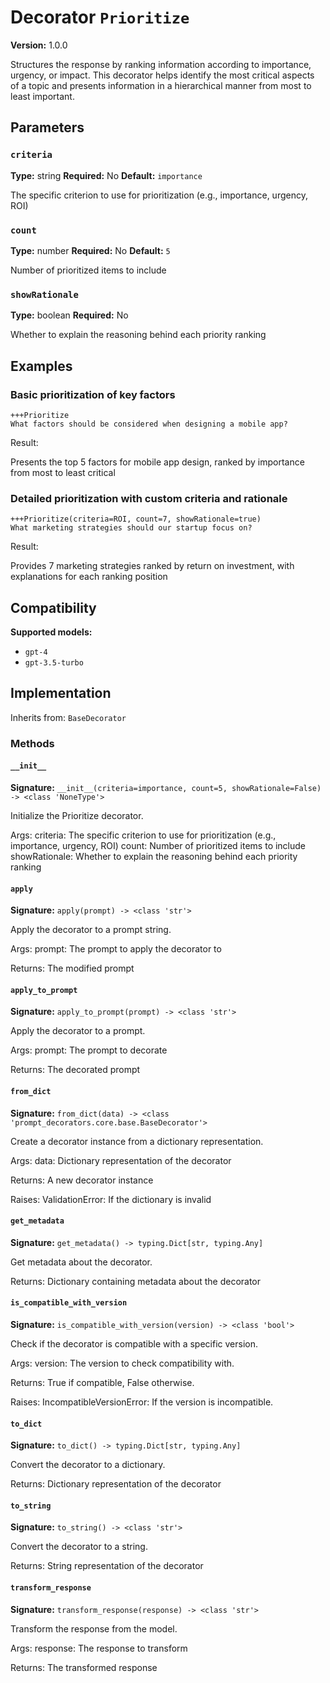 # Decorator `Prioritize`

**Version:** 1.0.0

Structures the response by ranking information according to importance, urgency, or impact. This decorator helps identify the most critical aspects of a topic and presents information in a hierarchical manner from most to least important.

## Parameters

### `criteria`

**Type:** string
**Required:** No
**Default:** `importance`

The specific criterion to use for prioritization (e.g., importance, urgency, ROI)

### `count`

**Type:** number
**Required:** No
**Default:** `5`

Number of prioritized items to include

### `showRationale`

**Type:** boolean
**Required:** No

Whether to explain the reasoning behind each priority ranking

## Examples

### Basic prioritization of key factors

```
+++Prioritize
What factors should be considered when designing a mobile app?
```

Result:

Presents the top 5 factors for mobile app design, ranked by importance from most to least critical

### Detailed prioritization with custom criteria and rationale

```
+++Prioritize(criteria=ROI, count=7, showRationale=true)
What marketing strategies should our startup focus on?
```

Result:

Provides 7 marketing strategies ranked by return on investment, with explanations for each ranking position

## Compatibility

**Supported models:**

- `gpt-4`
- `gpt-3.5-turbo`

## Implementation

Inherits from: `BaseDecorator`

### Methods

#### `__init__`

**Signature:** `__init__(criteria=importance, count=5, showRationale=False) -> <class 'NoneType'>`

Initialize the Prioritize decorator.

Args:
    criteria: The specific criterion to use for prioritization (e.g., importance, urgency, ROI)
    count: Number of prioritized items to include
    showRationale: Whether to explain the reasoning behind each priority ranking

#### `apply`

**Signature:** `apply(prompt) -> <class 'str'>`

Apply the decorator to a prompt string.

Args:
    prompt: The prompt to apply the decorator to


Returns:
    The modified prompt

#### `apply_to_prompt`

**Signature:** `apply_to_prompt(prompt) -> <class 'str'>`

Apply the decorator to a prompt.

Args:
    prompt: The prompt to decorate

Returns:
    The decorated prompt

#### `from_dict`

**Signature:** `from_dict(data) -> <class 'prompt_decorators.core.base.BaseDecorator'>`

Create a decorator instance from a dictionary representation.

Args:
    data: Dictionary representation of the decorator

Returns:
    A new decorator instance

Raises:
    ValidationError: If the dictionary is invalid

#### `get_metadata`

**Signature:** `get_metadata() -> typing.Dict[str, typing.Any]`

Get metadata about the decorator.

Returns:
    Dictionary containing metadata about the decorator

#### `is_compatible_with_version`

**Signature:** `is_compatible_with_version(version) -> <class 'bool'>`

Check if the decorator is compatible with a specific version.

Args:
    version: The version to check compatibility with.


Returns:
    True if compatible, False otherwise.


Raises:
    IncompatibleVersionError: If the version is incompatible.

#### `to_dict`

**Signature:** `to_dict() -> typing.Dict[str, typing.Any]`

Convert the decorator to a dictionary.

Returns:
    Dictionary representation of the decorator

#### `to_string`

**Signature:** `to_string() -> <class 'str'>`

Convert the decorator to a string.

Returns:
    String representation of the decorator

#### `transform_response`

**Signature:** `transform_response(response) -> <class 'str'>`

Transform the response from the model.

Args:
    response: The response to transform

Returns:
    The transformed response
